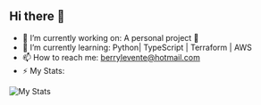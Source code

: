 ## Hi there 👋

- 🔭 I’m currently working on: A personal project 🤫
- 🌱 I’m currently learning: Python| TypeScript | Terraform | AWS
- 📫 How to reach me: berrylevente@hotmail.com
- ⚡ My Stats:

![My Stats](https://github-readme-stats.vercel.app/api?username=leventeberry&theme=dark&show_icons=true&hide_border=false&count_private=true)
